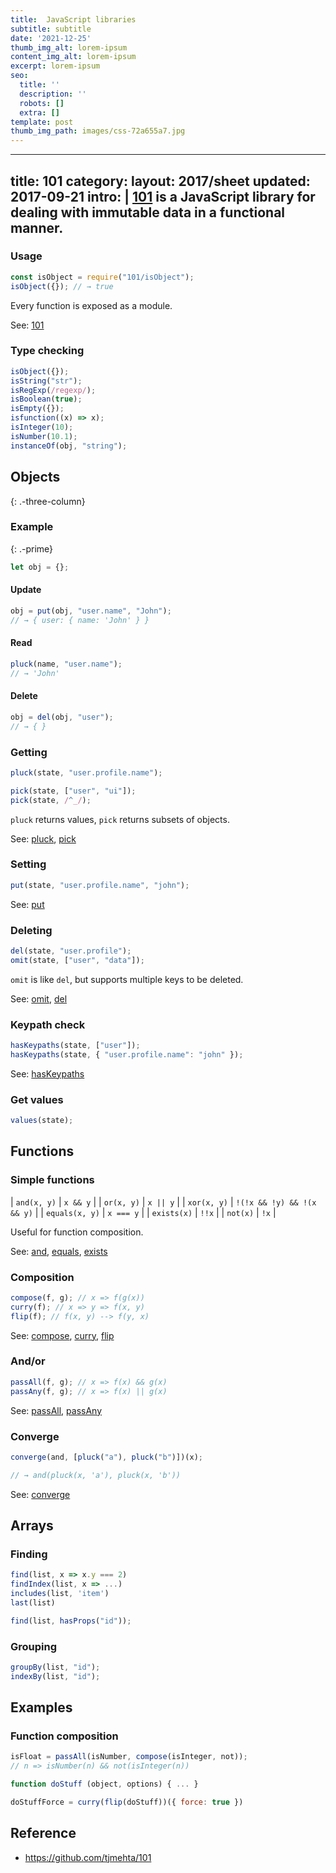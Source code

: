 ```yaml
---
title:  JavaScript libraries
subtitle: subtitle
date: '2021-12-25'
thumb_img_alt: lorem-ipsum
content_img_alt: lorem-ipsum
excerpt: lorem-ipsum
seo:
  title: ''
  description: ''
  robots: []
  extra: []
template: post
thumb_img_path: images/css-72a655a7.jpg
---
```

---
title: 101
category:
layout: 2017/sheet
updated: 2017-09-21
intro: |
  [101](https://www.npmjs.com/package/101) is a JavaScript library for dealing with immutable data in a functional manner.
---

### Usage

```js
const isObject = require("101/isObject");
isObject({}); // → true
```

Every function is exposed as a module.

See: [101](https://github.com/tjmehta/101)

### Type checking

```js
isObject({});
isString("str");
isRegExp(/regexp/);
isBoolean(true);
isEmpty({});
isfunction((x) => x);
isInteger(10);
isNumber(10.1);
instanceOf(obj, "string");
```

## Objects

{: .-three-column}

### Example

{: .-prime}

```js
let obj = {};
```

#### Update

```js
obj = put(obj, "user.name", "John");
// → { user: { name: 'John' } }
```

#### Read

```js
pluck(name, "user.name");
// → 'John'
```

#### Delete

```js
obj = del(obj, "user");
// → { }
```

### Getting

```js
pluck(state, "user.profile.name");
```

```js
pick(state, ["user", "ui"]);
pick(state, /^_/);
```

`pluck` returns values, `pick` returns subsets of objects.

See:
[pluck](https://github.com/tjmehta/101#pluck),
[pick](https://github.com/tjmehta/101#pick)

### Setting

```js
put(state, "user.profile.name", "john");
```

See:
[put](https://github.com/tjmehta/101#put)

### Deleting

```js
del(state, "user.profile");
omit(state, ["user", "data"]);
```

`omit` is like `del`, but supports multiple keys to be deleted.

See:
[omit](https://github.com/tjmehta/101#omit),
[del](https://github.com/tjmehta/101#del)

### Keypath check

```js
hasKeypaths(state, ["user"]);
hasKeypaths(state, { "user.profile.name": "john" });
```

See:
[hasKeypaths](https://github.com/tjmehta/101#haskeypaths)

### Get values

```js
values(state);
```

## Functions

### Simple functions

| `and(x, y)` | `x && y` |
| `or(x, y)` | `x || y` |
| `xor(x, y)` | `!(!x && !y) && !(x && y)` |
| `equals(x, y)` | `x === y` |
| `exists(x)` | `!!x` |
| `not(x)` | `!x` |

Useful for function composition.

See:
[and](https://github.com/tjmehta/101#and),
[equals](https://github.com/tjmehta/101#equals),
[exists](https://github.com/tjmehta/101#exists)

### Composition

```js
compose(f, g); // x => f(g(x))
curry(f); // x => y => f(x, y)
flip(f); // f(x, y) --> f(y, x)
```

See:
[compose](https://github.com/tjmehta/101#compose),
[curry](https://github.com/tjmehta/101#curry),
[flip](https://github.com/tjmehta/101#flip)

### And/or

```js
passAll(f, g); // x => f(x) && g(x)
passAny(f, g); // x => f(x) || g(x)
```

See:
[passAll](https://github.com/tjmehta/101#passall),
[passAny](https://github.com/tjmehta/101#passany)

### Converge

```js
converge(and, [pluck("a"), pluck("b")])(x);
```

```js
// → and(pluck(x, 'a'), pluck(x, 'b'))
```

See:
[converge](https://github.com/tjmehta/101#converge)

## Arrays

### Finding

```js
find(list, x => x.y === 2)
findIndex(list, x => ...)
includes(list, 'item')
last(list)
```

```js
find(list, hasProps("id"));
```

### Grouping

```js
groupBy(list, "id");
indexBy(list, "id");
```

## Examples

### Function composition

```js
isFloat = passAll(isNumber, compose(isInteger, not));
// n => isNumber(n) && not(isInteger(n))
```

```js
function doStuff (object, options) { ... }

doStuffForce = curry(flip(doStuff))({ force: true })
```

## Reference

- <https://github.com/tjmehta/101>

